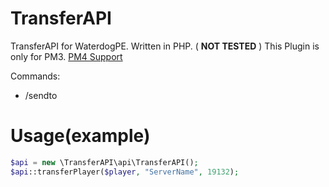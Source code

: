 # TransferAPI
TransferAPI for WaterdogPE. Written in PHP. ( **NOT TESTED** )
This Plugin is only for PM3. <a href="https://github.com/BlckqPlugins/TransferAPI/tree/main">PM4 Support</a>

Commands:
  - /sendto <Player> <Servername> <Server-Port>

 # Usage(example)
 ```php
 $api = new \TransferAPI\api\TransferAPI();
 $api::transferPlayer($player, "ServerName", 19132);

